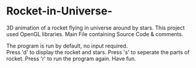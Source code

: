 # Rocket-in-Universe-
3D animation of a rocket flying in universe around by stars. This project used OpenGL libraries. Main File containing Source Code & comments. 

The program is run by default, no input required.  
Press 'd' to display the rocket and stars.
Press 's' to seperate the parts of rocket.
Press 'r' to run the program again. 
Have fun. 







